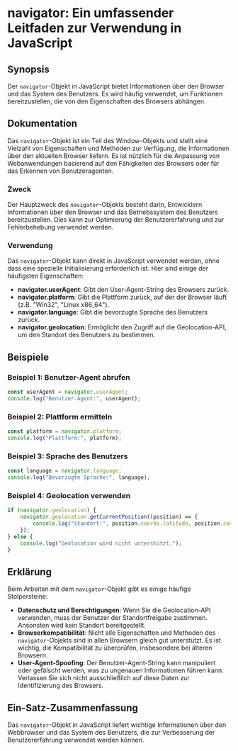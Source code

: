 <!--
Meta Description: # navigator: Ein umfassender Leitfaden zur Verwendung in JavaScript ## Synopsis Der `navigator`-Objekt in JavaScript bietet Informationen über den Bro...
Meta Keywords: navigator, des, der, den, die
-->

# navigator: Ein umfassender Leitfaden zur Verwendung in JavaScript

## Synopsis
Der `navigator`-Objekt in JavaScript bietet Informationen über den Browser und das System des Benutzers. Es wird häufig verwendet, um Funktionen bereitzustellen, die von den Eigenschaften des Browsers abhängen.

## Dokumentation
Das `navigator`-Objekt ist ein Teil des Window-Objekts und stellt eine Vielzahl von Eigenschaften und Methoden zur Verfügung, die Informationen über den aktuellen Browser liefern. Es ist nützlich für die Anpassung von Webanwendungen basierend auf den Fähigkeiten des Browsers oder für das Erkennen von Benutzeragenten.

### Zweck
Der Hauptzweck des `navigator`-Objekts besteht darin, Entwicklern Informationen über den Browser und das Betriebssystem des Benutzers bereitzustellen. Dies kann zur Optimierung der Benutzererfahrung und zur Fehlerbehebung verwendet werden.

### Verwendung
Das `navigator`-Objekt kann direkt in JavaScript verwendet werden, ohne dass eine spezielle Initialisierung erforderlich ist. Hier sind einige der häufigsten Eigenschaften:

- **navigator.userAgent**: Gibt den User-Agent-String des Browsers zurück.
- **navigator.platform**: Gibt die Plattform zurück, auf der der Browser läuft (z.B. "Win32", "Linux x86_64").
- **navigator.language**: Gibt die bevorzugte Sprache des Benutzers zurück.
- **navigator.geolocation**: Ermöglicht den Zugriff auf die Geolocation-API, um den Standort des Benutzers zu bestimmen.

## Beispiele

### Beispiel 1: Benutzer-Agent abrufen
```javascript
const userAgent = navigator.userAgent;
console.log("Benutzer-Agent:", userAgent);
```

### Beispiel 2: Plattform ermitteln
```javascript
const platform = navigator.platform;
console.log("Plattform:", platform);
```

### Beispiel 3: Sprache des Benutzers
```javascript
const language = navigator.language;
console.log("Bevorzugte Sprache:", language);
```

### Beispiel 4: Geolocation verwenden
```javascript
if (navigator.geolocation) {
    navigator.geolocation.getCurrentPosition((position) => {
        console.log("Standort:", position.coords.latitude, position.coords.longitude);
    });
} else {
    console.log("Geolocation wird nicht unterstützt.");
}
```

## Erklärung
Beim Arbeiten mit dem `navigator`-Objekt gibt es einige häufige Stolpersteine:

- **Datenschutz und Berechtigungen**: Wenn Sie die Geolocation-API verwenden, muss der Benutzer der Standortfreigabe zustimmen. Ansonsten wird kein Standort bereitgestellt.
- **Browserkompatibilität**: Nicht alle Eigenschaften und Methoden des `navigator`-Objekts sind in allen Browsern gleich gut unterstützt. Es ist wichtig, die Kompatibilität zu überprüfen, insbesondere bei älteren Browsern.
- **User-Agent-Spoofing**: Der Benutzer-Agent-String kann manipuliert oder gefälscht werden, was zu ungenauen Informationen führen kann. Verlassen Sie sich nicht ausschließlich auf diese Daten zur Identifizierung des Browsers.

## Ein-Satz-Zusammenfassung
Das `navigator`-Objekt in JavaScript liefert wichtige Informationen über den Webbrowser und das System des Benutzers, die zur Verbesserung der Benutzererfahrung verwendet werden können.